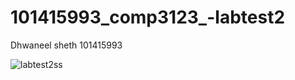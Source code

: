 # 101415993_comp3123_-labtest2
Dhwaneel sheth
101415993

![labtest2ss](https://github.com/Dhwaneel9913/101415993_comp3123_-labtest2/assets/80621537/95e61977-6330-421c-a907-03e048fb5b47)
